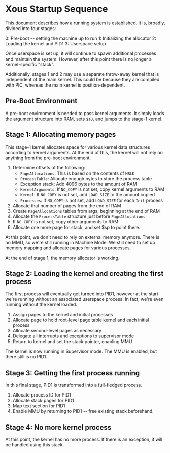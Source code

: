 # Xous Startup Sequence

This document describes how a running system is established.  It is, broadly,
divided into four stages:

0: Pre-boot -- setting the machine up to run
1: Initializing the allocator
2: Loading the kernel and PID1
3: Userspace setup

Once userspace is set up, it will continue to spawn additional processes
and maintain the system.  However, after this point there is no longer a
kernel-specific "stack".

Additionally, stages 1 and 2 may use a separate throw-away kernel that is
independent of the main kernel.  This could be because they are compiled
with PIC, whereas the main kernel is position-dependent.

## Pre-Boot Environment

A pre-boot environment is needed to pass kernel arguments.  It simply loads the argument structure into RAM, sets `$a0`, and jumps to the stage-1 kernel.

## Stage 1: Allocating memory pages

This stage-1 kernel allocates space for various kernel data structures according to kernel arguments.  At the end of this, the kernel will not rely on anything from the pre-boot environment.

1. Determine offsets of the following:
    * `PageAllocations`: This is based on the contents of `MBLK`
    * `ProcessTable`: Allocate enough bytes to store the process table
    * Exception stack: Add 4096 bytes to the amount of RAM
    * `KernelArguments`: If `NO_COPY` is not set, copy kernel arguments to RAM
    * `Kernel`: If `NO_COPY` is not set, add `LOAD_SIZE` to the amount copied
    * `Processes`: If `NO_COPY` is not set, add `LOAD_SIZE` for each `Init` process
1. Allocate that number of pages from the end of RAM
1. Create `PageAllocations` tables from args, beginning at the end of RAM
1. Allocate the `ProcessTable` structure just before `PageAllocations`
1. If `NO_COPY` is not set, copy other arguments to RAM.
1. Allocate one more page for stack, and set $sp to point there.

At this point, we don't need to rely on external memory anymore.  There is no MMU, so we're still running in Machine Mode.  We still need to set up memory mapping and allocate pages for various processes.

At the end of stage 1, the memory allocator is working.

## Stage 2: Loading the kernel and creating the first process

The first process will eventually get turned into PID1, however at the start we're running without an associated userspace process.  In fact, we're even running without the kernel loaded.

1. Assign pages to the kernel and initial processes
1. Allocate page to hold root-level page table kernel and each initial process
1. Allocate second-level pages as necessary
1. Delegate all interrupts and exceptions to supervisor mode
1. Return to kernel and set the stack pointer, enabling MMU

The kernel is now running in Supervisor mode.  The MMU is enabled, but there still is no PID1.

## Stage 3: Getting the first process running

In this final stage, PID1 is transformed into a full-fledged process.

1. Allocate process ID for PID1
1. Allocate stack pages for PID1
1. Map text section for PID1
1. Enable MMU by returning to PID1 -- free existing stack beforehand.

## Stage 4: No more kernel process

At this point, the kernel has no more process.  If there is an exception, it will be handled using this stack.

